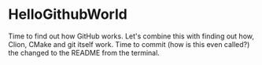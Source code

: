 HelloGithubWorld
================

Time to find out how GitHub works.
Let's combine this with finding out how, Clion, CMake and git itself work.
Time to commit (how is this even called?) the changed to the README from the terminal.
